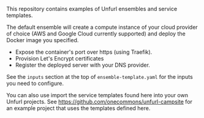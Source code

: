 This repository contains examples of Unfurl ensembles and service templates.

The default ensemble will create a compute instance of your cloud provider of choice (AWS and Google Cloud currently supported) and deploy the Docker image you specified.

* Expose the container's port over https (using Traefik).
* Provision Let's Encrypt certificates
* Register the deployed server with your DNS provider.

See the `inputs` section at the top of `ensemble-template.yaml` for the inputs you need to configure.

You can also use import the service templates found here into your own Unfurl projects. See https://github.com/onecommons/unfurl-campsite for an example project that uses the templates defined here.

